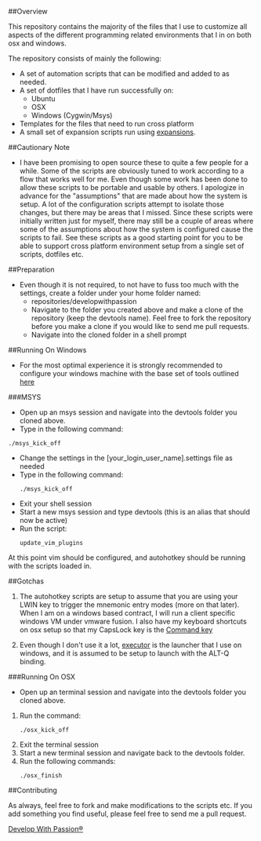 ##Overview

This repository contains the majority of the files that I use to customize all aspects of the different programming related environments that I in on both osx and windows.

The repository consists of mainly the following:

* A set of automation scripts that can be modified and added to as needed.
* A set of dotfiles that I have run successfully on:
  * Ubuntu
  * OSX
  * Windows (Cygwin/Msys)
* Templates for the files that need to run cross platform
* A small set of expansion scripts run using [expansions](http://github.com/developwithpassion/expansions).

##Cautionary Note

* I have been promising to open source these to quite a few people for a while. Some of the scripts are obviously tuned to work according to a flow that works well for me. Even though some work has been done to allow these scripts to be portable and usable by others. I apologize in advance for the "assumptions" that are made about how the system is setup. A lot of the configuration scripts attempt to isolate those changes, but there may be areas that I missed. Since these scripts were
  initially written just for myself, there may still be a couple of areas where some of the assumptions about how the system is configured cause the scripts to fail. See these scripts as a good starting point for you to be able to support cross platform environment setup from a single set of scripts, dotfiles etc.

##Preparation

* Even though it is not required, to not have to fuss too much with the settings, create a folder under your home folder named:
  * repositories/developwithpassion
  * Navigate to the folder you created above and make a clone of the repository (keep the devtools name). Feel free to fork the repository before you make a clone if you would like to send me pull requests.
  * Navigate into the cloned folder in a shell prompt


##Running On Windows

* For the most optimal experience it is strongly recommended to configure your windows machine with the base set of tools outlined [here](http://blog.developwithpassion.com/2012/03/12/repaving-a-new-window-7-vm/)

###MSYS

* Open up an msys session and navigate into the devtools folder you cloned above.
* Type in the following command:
```
./msys_kick_off
```
* Change the settings in the [your_login_user_name].settings file as needed
* Type in the following command:
  ```
  ./msys_kick_off
  ```
* Exit your shell session
* Start a new msys session and type devtools (this is an alias that should now be active)
* Run the script:
  ```
  update_vim_plugins
  ```
At this point vim should be configured, and autohotkey should be running with the scripts loaded in.

##Gotchas

1. The autohotkey scripts are setup to assume that you are using your LWIN key to trigger the mnemonic entry modes (more on that later). When I am on a windows based contract, I will run a client specific windows VM under vmware fusion. I also have my keyboard shortcuts on osx setup so that my CapsLock key is the [Command key](https://skitch.com/jpboodhoo/8ccwh/system-preferences)

2. Even though I don't use it a lot, [executor](http://executor.dk/) is the launcher that I use on windows, and it is assumed to be setup to launch with the ALT-Q binding.


###Running On OSX

* Open up an terminal session and navigate into the devtools folder you cloned above.

1. Run the command:
   ```
   ./osx_kick_off
   ```
2. Exit the terminal session
3. Start a new terminal session and navigate back to the devtools folder.
4. Run the following commands:
   ```
   ./osx_finish
   ```

##Contributing

As always, feel free to fork and make modifications to the scripts etc. If you add something you find useful, please feel free to send me a pull request.

[Develop With Passion®](http://www.developwithpassion.com)
